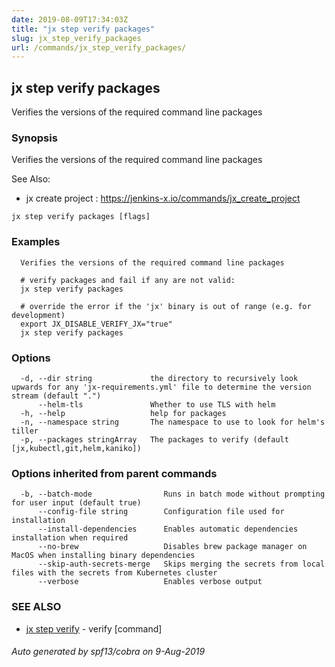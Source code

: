 ```yaml
---
date: 2019-08-09T17:34:03Z
title: "jx step verify packages"
slug: jx_step_verify_packages
url: /commands/jx_step_verify_packages/
---
```

## jx step verify packages

Verifies the versions of the required command line packages

### Synopsis

Verifies the versions of the required command line packages
  
See Also: 

  * jx create project : https://jenkins-x.io/commands/jx_create_project

```
jx step verify packages [flags]
```

### Examples

```
  Verifies the versions of the required command line packages
  
  # verify packages and fail if any are not valid:
  jx step verify packages
  
  # override the error if the 'jx' binary is out of range (e.g. for development)
  export JX_DISABLE_VERIFY_JX="true"
  jx step verify packages
```

### Options

```
  -d, --dir string             the directory to recursively look upwards for any 'jx-requirements.yml' file to determine the version stream (default ".")
      --helm-tls               Whether to use TLS with helm
  -h, --help                   help for packages
  -n, --namespace string       The namespace to use to look for helm's tiller
  -p, --packages stringArray   The packages to verify (default [jx,kubectl,git,helm,kaniko])
```

### Options inherited from parent commands

```
  -b, --batch-mode                Runs in batch mode without prompting for user input (default true)
      --config-file string        Configuration file used for installation
      --install-dependencies      Enables automatic dependencies installation when required
      --no-brew                   Disables brew package manager on MacOS when installing binary dependencies
      --skip-auth-secrets-merge   Skips merging the secrets from local files with the secrets from Kubernetes cluster
      --verbose                   Enables verbose output
```

### SEE ALSO

* [jx step verify](/commands/jx_step_verify/)	 - verify [command]

###### Auto generated by spf13/cobra on 9-Aug-2019
